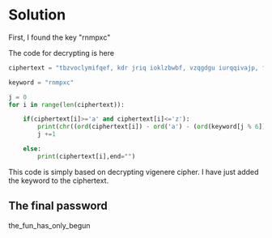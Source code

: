 # Solution
First, I found the key "rnmpxc"

The code for decrypting is here
````python
ciphertext = "tbzvoclymifqef, kdr jriq ioklzbwbf, vzqgdgu iurqqivajp, fvsqpqket fwb wesmieqdnnab hfeotp qw rzroaggudk. afhd hhkcye, nlwi eqabpkyqhp rleejfv fs wclycrpvb, ceq kdrt laipsgivzv agkrdbfprgudk jriq abf pbg il vyve blovaf, iekj txdokfhe blovaf dc vivgbmj. pbgg hgp ga hrevfe pkf kuq exujjaga kj gtt_cwe_umh_lpcl_ntdwe."

keyword = "rnmpxc"

j = 0
for i in range(len(ciphertext)):

    if(ciphertext[i]>='a' and ciphertext[i]<='z'):
        print(chr((ord(ciphertext[i]) - ord('a') - (ord(keyword[j % 6]) - ord('a'))) % 26 + ord('a')),end="")
        j +=1

    else:
        print(ciphertext[i],end="")
````
This code is simply based on decrypting vigenere cipher.
I have just added the keyword to the ciphertext.

## The final password
the_fun_has_only_begun
